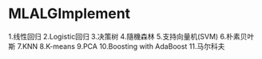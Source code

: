 # MLALGImplement
1.线性回归 2.Logistic回归 3.决策树 4.隨機森林 5.支持向量机(SVM) 6.朴素贝叶斯 7.KNN 8.K-means 9.PCA 10.Boosting with AdaBoost 11.马尔科夫
